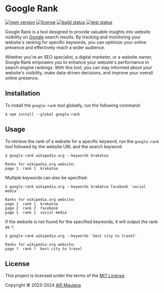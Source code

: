 # Google Rank

[![npm version](https://img.shields.io/npm/v/google-rank?style=flat-square)](https://www.npmjs.com/package/google-rank)
[![license](https://img.shields.io/github/license/threeal/google-rank?style=flat-square)](./LICENSE)
[![build status](https://img.shields.io/github/actions/workflow/status/threeal/google-rank/build.yaml?branch=main&style=flat-square)](https://github.com/threeal/google-rank/actions/workflows/build.yaml)
[![test status](https://img.shields.io/github/actions/workflow/status/threeal/google-rank/test.yaml?branch=main&label=test&style=flat-square)](https://github.com/threeal/google-rank/actions/workflows/test.yaml)

Google Rank is a tool designed to provide valuable insights into website visibility on [Google](https://www.google.com/) search results. By tracking and monitoring your website's ranking for specific keywords, you can optimize your online presence and effectively reach a wider audience.

Whether you're an SEO specialist, a digital marketer, or a website owner, Google Rank empowers you to enhance your website's performance in search engine rankings. With this tool, you can stay informed about your website's visibility, make data-driven decisions, and improve your overall online presence.

## Installation

To install the `google-rank` tool globally, run the following command:

```
$ npm install --global google-rank
```

## Usage

To retrieve the rank of a website for a specific keyword, run the `google-rank` tool followed by the website URL and the search keyword:

```
$ google-rank wikipedia.org --keywords krakatoa

Ranks for wikipedia.org website:
page 1  rank 1  krakatoa
```

Multiple keywords can also be specified:

```
$ google-rank wikipedia.org --keywords krakatoa facebook 'social media'

Ranks for wikipedia.org website:
page 1  rank 1  krakatoa
page 2  rank 2  facebook
page 1  rank 1  social media
```

If the website is not found for the specified keywords, it will output the rank as `?`:

```
$ google-rank wikipedia.org --keywords 'best city to travel'

Ranks for wikipedia.org website:
page ?  rank ?  best city to travel
```

## License

This project is licensed under the terms of the [MIT License](./LICENSE).

Copyright © 2023-2024 [Alfi Maulana](https://github.com/threeal)
